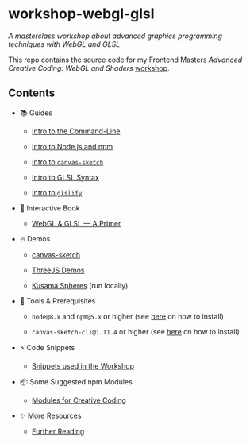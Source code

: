 # workshop-webgl-glsl

*A masterclass workshop about advanced graphics programming techniques with WebGL and GLSL*

This repo contains the source code for my Frontend Masters *Advanced Creative Coding: WebGL and Shaders* [workshop](https://frontendmasters.com/courses/webgl-shaders).

## Contents

- 📚 Guides

  - [Intro to the Command-Line](./guides/command-line.md)

  - [Intro to Node.js and npm](./guides/node-and-npm.md)

  - [Intro to `canvas-sketch`](./guides/canvas-sketch.md)

  - [Intro to GLSL Syntax](./guides/glsl-syntax.md)

  - [Intro to `glslify`](./guides/glslify.md)

- 📖 Interactive Book

  - [WebGL & GLSL — A Primer](https://mattdesl.github.io/workshop-webgl-glsl/)

- 🔥 Demos

  - [canvas-sketch](https://glitch.com/edit/#!/canvas-sketch-basic?path=sketch.js)

  - [ThreeJS Demos](https://three-demos.glitch.me/)

  - [Kusama Spheres](./src/demos) (run locally)

- 🔧 Tools & Prerequisites

  - `node@8.x` and `npm@5.x` or higher (see [here](./guides/node-and-npm.md) on how to install)

  - `canvas-sketch-cli@1.11.4` or higher (see [here](./guides/canvas-sketch.md) on how to install)

- ⚡ Code Snippets

  - [Snippets used in the Workshop](./guides/snippets.md)

- ️️️📦️ Some Suggested npm Modules

  - [Modules for Creative Coding](./guides/modules.md)

- ✨ More Resources

  - [Further Reading](./guides/further-reading.md#running-locally)
